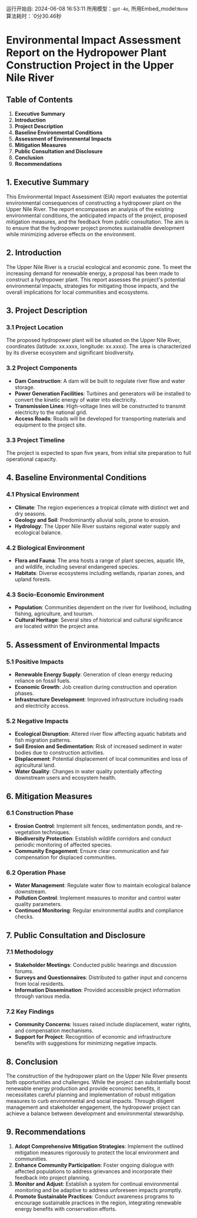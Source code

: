 运行开始自: 2024-06-08 16:53:11
所用模型：`gpt-4o`, 所用Embed_model:`None`
算法耗时：`0分30.46秒
# Environmental Impact Assessment Report on the Hydropower Plant Construction Project in the Upper Nile River

## Table of Contents
1. **Executive Summary**
2. **Introduction**
3. **Project Description**
4. **Baseline Environmental Conditions**
5. **Assessment of Environmental Impacts**
6. **Mitigation Measures**
7. **Public Consultation and Disclosure**
8. **Conclusion**
9. **Recommendations**

## 1. Executive Summary
This Environmental Impact Assessment (EIA) report evaluates the potential environmental consequences of constructing a hydropower plant on the Upper Nile River. The report encompasses an analysis of the existing environmental conditions, the anticipated impacts of the project, proposed mitigation measures, and the feedback from public consultation. The aim is to ensure that the hydropower project promotes sustainable development while minimizing adverse effects on the environment.

## 2. Introduction
The Upper Nile River is a crucial ecological and economic zone. To meet the increasing demand for renewable energy, a proposal has been made to construct a hydropower plant. This report assesses the project's potential environmental impacts, strategies for mitigating those impacts, and the overall implications for local communities and ecosystems.

## 3. Project Description
### 3.1 Project Location
The proposed hydropower plant will be situated on the Upper Nile River, coordinates (latitude: xx.xxxx, longitude: xx.xxxx). The area is characterized by its diverse ecosystem and significant biodiversity.

### 3.2 Project Components
- **Dam Construction**: A dam will be built to regulate river flow and water storage.
- **Power Generation Facilities**: Turbines and generators will be installed to convert the kinetic energy of water into electricity.
- **Transmission Lines**: High-voltage lines will be constructed to transmit electricity to the national grid.
- **Access Roads**: Roads will be developed for transporting materials and equipment to the project site.

### 3.3 Project Timeline
The project is expected to span five years, from initial site preparation to full operational capacity.

## 4. Baseline Environmental Conditions
### 4.1 Physical Environment
- **Climate**: The region experiences a tropical climate with distinct wet and dry seasons.
- **Geology and Soil**: Predominantly alluvial soils, prone to erosion.
- **Hydrology**: The Upper Nile River sustains regional water supply and ecological balance.

### 4.2 Biological Environment
- **Flora and Fauna**: The area hosts a range of plant species, aquatic life, and wildlife, including several endangered species.
- **Habitats**: Diverse ecosystems including wetlands, riparian zones, and upland forests.

### 4.3 Socio-Economic Environment
- **Population**: Communities dependent on the river for livelihood, including fishing, agriculture, and tourism.
- **Cultural Heritage**: Several sites of historical and cultural significance are located within the project area.

## 5. Assessment of Environmental Impacts
### 5.1 Positive Impacts
- **Renewable Energy Supply**: Generation of clean energy reducing reliance on fossil fuels.
- **Economic Growth**: Job creation during construction and operation phases.
- **Infrastructure Development**: Improved infrastructure including roads and electricity access.

### 5.2 Negative Impacts
- **Ecological Disruption**: Altered river flow affecting aquatic habitats and fish migration patterns.
- **Soil Erosion and Sedimentation**: Risk of increased sediment in water bodies due to construction activities.
- **Displacement**: Potential displacement of local communities and loss of agricultural land.
- **Water Quality**: Changes in water quality potentially affecting downstream users and ecosystem health.

## 6. Mitigation Measures
### 6.1 Construction Phase
- **Erosion Control**: Implement silt fences, sedimentation ponds, and re-vegetation techniques.
- **Biodiversity Protection**: Establish wildlife corridors and conduct periodic monitoring of affected species.
- **Community Engagement**: Ensure clear communication and fair compensation for displaced communities.

### 6.2 Operation Phase
- **Water Management**: Regulate water flow to maintain ecological balance downstream.
- **Pollution Control**: Implement measures to monitor and control water quality parameters.
- **Continued Monitoring**: Regular environmental audits and compliance checks.

## 7. Public Consultation and Disclosure
### 7.1 Methodology
- **Stakeholder Meetings**: Conducted public hearings and discussion forums.
- **Surveys and Questionnaires**: Distributed to gather input and concerns from local residents.
- **Information Dissemination**: Provided accessible project information through various media.

### 7.2 Key Findings
- **Community Concerns**: Issues raised include displacement, water rights, and compensation mechanisms.
- **Support for Project**: Recognition of economic and infrastructure benefits with suggestions for minimizing negative impacts.

## 8. Conclusion
The construction of the hydropower plant on the Upper Nile River presents both opportunities and challenges. While the project can substantially boost renewable energy production and provide economic benefits, it necessitates careful planning and implementation of robust mitigation measures to curb environmental and social impacts. Through diligent management and stakeholder engagement, the hydropower project can achieve a balance between development and environmental stewardship.

## 9. Recommendations
1. **Adopt Comprehensive Mitigation Strategies**: Implement the outlined mitigation measures rigorously to protect the local environment and communities.
2. **Enhance Community Participation**: Foster ongoing dialogue with affected populations to address grievances and incorporate their feedback into project planning.
3. **Monitor and Adjust**: Establish a system for continual environmental monitoring and be adaptive to address unforeseen impacts promptly.
4. **Promote Sustainable Practices**: Conduct awareness programs to encourage sustainable practices in the region, integrating renewable energy benefits with conservation efforts.